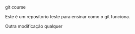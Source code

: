 git course

Este é um repositorio teste para ensinar como o git funciona. 

Outra modificação qualquer